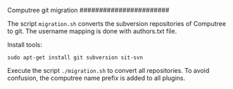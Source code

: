 Computree git migration
#######################

The script `migration.sh` converts the subversion repositories of Computree to git. The username mapping is done with authors.txt file.

Install tools:
```
sudo apt-get install git subversion sit-svn
```

Execute the script `./migration.sh` to convert all repositories. To avoid confusion, the computree name prefix is added to all plugins.
